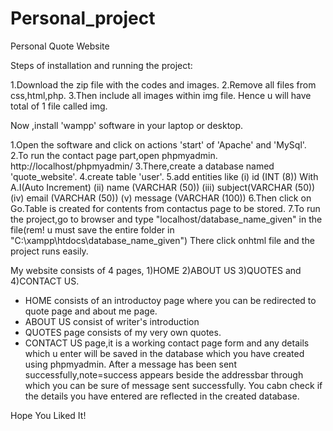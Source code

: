 # Personal_project
Personal Quote Website

Steps of installation and running the project:

1.Download the zip file with the codes and images.
2.Remove all files from css,html,php.
3.Then include all images within img file.
  Hence u will have total of 1 file called img.

Now ,install 'wampp' software in your laptop or desktop.

1.Open the software and click on actions 'start' of 'Apache' and 'MySql'.
2.To run the contact page part,open phpmyadmin.
  http://localhost/phpmyadmin/
3.There,create a database named 'quote_website'.
4.create table 'user'.
5.add entities like
  (i) id (INT (8)) With A.I(Auto Increment)
  (ii) name (VARCHAR (50))
  (iii) subject(VARCHAR (50))
  (iv) email (VARCHAR (50))
  (v) message (VARCHAR (100))
6.Then click on Go.Table is created for contents from contactus page to be stored.
7.To run the project,go to browser and type "localhost/database_name_given" in the file(rem! u must save the entire folder in
  "C:\xampp\htdocs\database_name_given")
  There click onhtml file and the project runs easily.
  
 My website consists of 4 pages,
 1)HOME
 2)ABOUT US
 3)QUOTES and 
 4)CONTACT US.
 - HOME consists of an introductoy page where you can be redirected to quote page and about me page.
 - ABOUT US consist of writer's introduction
 - QUOTES page consists of my very own quotes.
 - CONTACT US page,it is a working contact page form and any details which u enter will be saved in the database which you have created using phpmyadmin.
 After a message has been sent successfully,note=success appears beside the addressbar through which you can be sure of message sent successfully.
 You cabn check if the details you have entered are reflected in the created database.
 
 Hope You Liked It!
